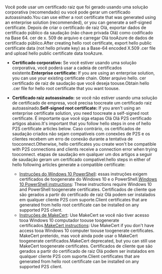 <span data-ttu-id="1b63e-101">Você pode usar um certificado raiz que foi gerado usando uma solução corporativa (recomendado) ou você pode gerar um certificado autoassinado.</span><span class="sxs-lookup"><span data-stu-id="1b63e-101">You can use either a root certificate that was generated using an enterprise solution (recommended), or you can generate a self-signed certificate.</span></span> <span data-ttu-id="1b63e-102">Depois de criar o certificado de raiz Olá, exportar dados de certificado público da saudação (não chave privada Olá) como codificado na Base 64. cer de x. 509 de arquivo e carregar Olá tooAzure de dados de certificado público.</span><span class="sxs-lookup"><span data-stu-id="1b63e-102">After creating hello root certificate, export hello public certificate data (not hello private key) as a Base-64 encoded X.509 .cer file and upload hello public certificate data tooAzure.</span></span>

* <span data-ttu-id="1b63e-103">**Certificado corporativo:** Se você estiver usando uma solução corporativa, você poderá usar a cadeia de certificados existente.</span><span class="sxs-lookup"><span data-stu-id="1b63e-103">**Enterprise certificate:** If you are using an enterprise solution, you can use your existing certificate chain.</span></span> <span data-ttu-id="1b63e-104">Obter arquivo hello. cer certificado de raiz de saudação que você deseja toouse.</span><span class="sxs-lookup"><span data-stu-id="1b63e-104">Obtain hello .cer file for hello root certificate that you want toouse.</span></span>
* <span data-ttu-id="1b63e-105">**Certificado raiz autoassinado:** se você não estiver usando uma solução de certificado de empresa, você precisa toocreate um certificado raiz autoassinado.</span><span class="sxs-lookup"><span data-stu-id="1b63e-105">**Self-signed root certificate:** If you aren't using an enterprise certificate solution, you need toocreate a self-signed root certificate.</span></span> <span data-ttu-id="1b63e-106">É importante que você siga etapas Olá Olá P2S certificado artigos abaixo.</span><span class="sxs-lookup"><span data-stu-id="1b63e-106">It's important that you follow hello steps in one of hello P2S certificate articles below.</span></span> <span data-ttu-id="1b63e-107">Caso contrário, os certificados de saudação criados não sejam compatíveis com conexões de P2S e os clientes recebem um erro de conexão durante a tentativa de tooconnect.</span><span class="sxs-lookup"><span data-stu-id="1b63e-107">Otherwise, hello certificates you create won't be compatible with P2S connections and clients receive a connection error when trying tooconnect.</span></span> <span data-ttu-id="1b63e-108">etapas de saudação em qualquer um dos artigos a seguir de saudação geram um certificado compatível:</span><span class="sxs-lookup"><span data-stu-id="1b63e-108">hello steps in either of hello following articles generate a compatible certificate:</span></span>

  * <span data-ttu-id="1b63e-109">[Instruções do Windows 10 PowerShell](../articles/vpn-gateway/vpn-gateway-certificates-point-to-site.md): essas instruções exigem certificados de toogenerate do Windows 10 e o PowerShell.</span><span class="sxs-lookup"><span data-stu-id="1b63e-109">[Windows 10 PowerShell instructions](../articles/vpn-gateway/vpn-gateway-certificates-point-to-site.md): These instructions require Windows 10 and PowerShell toogenerate certificates.</span></span> <span data-ttu-id="1b63e-110">Certificados de cliente que são gerados a partir do certificado de raiz Olá podem ser instalados em qualquer cliente P2S com suporte.</span><span class="sxs-lookup"><span data-stu-id="1b63e-110">Client certificates that are generated from hello root certificate can be installed on any supported P2S client.</span></span>
  * <span data-ttu-id="1b63e-111">[Instruções de MakeCert](../articles/vpn-gateway/vpn-gateway-certificates-point-to-site-makecert.md): Use MakeCert se você não tiver acesso tooa Windows 10 computador toouse toogenerate certificados.</span><span class="sxs-lookup"><span data-stu-id="1b63e-111">[MakeCert instructions](../articles/vpn-gateway/vpn-gateway-certificates-point-to-site-makecert.md):  Use MakeCert if you don't have access tooa Windows 10 computer toouse toogenerate certificates.</span></span> <span data-ttu-id="1b63e-112">MakeCert preterido, mas você ainda pode usar o MakeCert toogenerate certificados.</span><span class="sxs-lookup"><span data-stu-id="1b63e-112">MakeCert deprecated, but you can still use MakeCert toogenerate certificates.</span></span> <span data-ttu-id="1b63e-113">Certificados de cliente que são gerados a partir do certificado de raiz Olá podem ser instalados em qualquer cliente P2S com suporte.</span><span class="sxs-lookup"><span data-stu-id="1b63e-113">Client certificates that are generated from hello root certificate can be installed on any supported P2S client.</span></span>
